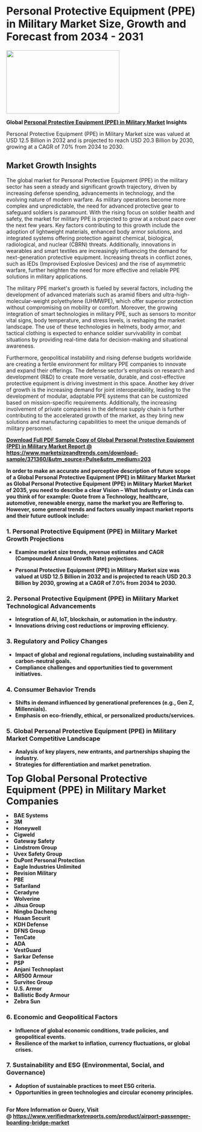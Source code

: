 <H1>Personal Protective Equipment (PPE) in Military Market Size, Growth and Forecast from 2034 - 2031</H1><img class="aligncenter size-medium wp-image-584254" src="https://thirdeyenews.in/wp-content/uploads/2034/09/Global-Market-Research-300x168.jpeg" alt="" width="300" height="168" /><p><strong>Global&nbsp;<a href="https://www.marketsizeandtrends.com/download-sample/371360/&amp;utm_source=Pulse&amp;utm_medium=203">Personal Protective Equipment (PPE) in Military Market</a> Insights</strong></p><p>Personal Protective Equipment (PPE) in Military Market size was valued at USD 12.5 Billion in 2032 and is projected to reach USD 20.3 Billion by 2030, growing at a CAGR of 7.0% from 2034 to 2030.</p><p><h2>Market Growth Insights</h2> <p>The global market for Personal Protective Equipment (PPE) in the military sector has seen a steady and significant growth trajectory, driven by increasing defense spending, advancements in technology, and the evolving nature of modern warfare. As military operations become more complex and unpredictable, the need for advanced protective gear to safeguard soldiers is paramount. With the rising focus on soldier health and safety, the market for military PPE is projected to grow at a robust pace over the next few years. Key factors contributing to this growth include the adoption of lightweight materials, enhanced body armor solutions, and integrated systems offering protection against chemical, biological, radiological, and nuclear (CBRN) threats. Additionally, innovations in wearables and smart textiles are increasingly influencing the demand for next-generation protective equipment. Increasing threats in conflict zones, such as IEDs (Improvised Explosive Devices) and the rise of asymmetric warfare, further heighten the need for more effective and reliable PPE solutions in military applications.</p> <p><strong><a href="#"></a></strong></p> <p>The military PPE market's growth is fueled by several factors, including the development of advanced materials such as aramid fibers and ultra-high-molecular-weight polyethylene (UHMWPE), which offer superior protection without compromising on mobility or comfort. Moreover, the growing integration of smart technologies in military PPE, such as sensors to monitor vital signs, body temperature, and stress levels, is reshaping the market landscape. The use of these technologies in helmets, body armor, and tactical clothing is expected to enhance soldier survivability in combat situations by providing real-time data for decision-making and situational awareness.</p> <p>Furthermore, geopolitical instability and rising defense budgets worldwide are creating a fertile environment for military PPE companies to innovate and expand their offerings. The defense sector’s emphasis on research and development (R&D) to create more versatile, durable, and cost-effective protective equipment is driving investment in this space. Another key driver of growth is the increasing demand for joint interoperability, leading to the development of modular, adaptable PPE systems that can be customized based on mission-specific requirements. Additionally, the increasing involvement of private companies in the defense supply chain is further contributing to the accelerated growth of the market, as they bring new solutions and manufacturing capabilities to meet the unique demands of military personnel. <p><strong><a href="#"></p><p><span class=""><strong>Download Full PDF Sample Copy of Global Personal Protective Equipment (PPE) in Military Market Report</strong> @ <a href="https://www.marketsizeandtrends.com/download-sample/371360/&amp;utm_source=Pulse&amp;utm_medium=203" target="_blank">https://www.marketsizeandtrends.com/download-sample/371360/&amp;utm_source=Pulse&amp;utm_medium=203</a></span></p><p>In order to make an accurate and perceptive description of future scope of a Global&nbsp;Personal Protective Equipment (PPE) in Military Market Market as Global&nbsp;Personal Protective Equipment (PPE) in Military Market Market of 2035, you need to describe a clear Vision &ndash; What Industry or Linda can you think of for example: Quote from a Technology, healthcare, automotive, renewable energy, name the market you are Reffering to. However, some general trends and factors usually impact market reports and their future outlook include:</p><h3>1.&nbsp;<strong>Personal Protective Equipment (PPE) in Military Market Growth Projections</strong></h3><ul><li>Examine market size trends, revenue estimates and CAGR (Compounded Annual Growth Rate) projections.</li><li><p>Personal Protective Equipment (PPE) in Military Market size was valued at USD 12.5 Billion in 2032 and is projected to reach USD 20.3 Billion by 2030, growing at a CAGR of 7.0% from 2034 to 2030.</p></li></ul><h3>2.&nbsp;<strong>Personal Protective Equipment (PPE) in Military Market Technological Advancements</strong></h3><ul><li>Integration of AI, IoT, blockchain, or automation in the industry.</li><li>Innovations driving cost reductions or improving efficiency.</li></ul><h3>3.&nbsp;<strong>Regulatory and Policy Changes</strong></h3><ul><li>Impact of global and regional regulations, including sustainability and carbon-neutral goals.</li><li>Compliance challenges and opportunities tied to government initiatives.</li></ul><h3>4.&nbsp;<strong>Consumer Behavior Trends</strong></h3><ul><li>Shifts in demand influenced by generational preferences (e.g., Gen Z, Millennials).</li><li>Emphasis on eco-friendly, ethical, or personalized products/services.</li></ul><h3>5.&nbsp;<strong>Global Personal Protective Equipment (PPE) in Military Market Competitive Landscape</strong></h3><ul><li>Analysis of key players, new entrants, and partnerships shaping the industry.</li><li>Strategies for differentiation and market penetration.</li></ul><p data-pm-slice="1 1 []"><span style="color: inherit; font-family: inherit; font-size: 25px;">Top Global Personal Protective Equipment (PPE) in Military Market Companies</span></p><div class="" data-test-id=""><p><li>BAE Systems</li><li> 3M</li><li> Honeywell</li><li> Cigweld</li><li> Gateway Safety</li><li> Lindstrom Group</li><li> Uvex Safety Group</li><li> DuPont Personal Protection</li><li> Eagle Industries Unlimited</li><li> Revision Military</li><li> PBE</li><li> Safariland</li><li> Ceradyne</li><li> Wolverine</li><li> Jihua Group</li><li> Ningbo Dacheng</li><li> Huaan Securit</li><li> KDH Defense</li><li> DFNS Group</li><li> TenCate</li><li> ADA</li><li> VestGuard</li><li> Sarkar Defense</li><li> PSP</li><li> Anjani Technoplast</li><li> AR500 Armour</li><li> Survitec Group</li><li> U.S. Armor</li><li> Ballistic Body Armour</li><li> Zebra Sun</li></p></div><h3>6.&nbsp;<strong>Economic and Geopolitical Factors</strong></h3><ul><li>Influence of global economic conditions, trade policies, and geopolitical events.</li><li>Resilience of the market to inflation, currency fluctuations, or global crises.</li></ul><h3>7.&nbsp;<strong>Sustainability and ESG (Environmental, Social, and Governance)</strong></h3><ul><li>Adoption of sustainable practices to meet ESG criteria.</li><li>Opportunities in green technologies and circular economy principles.</li></ul><h2><strong style="font-size: 14px;">For More Information or Query, Visit @&nbsp;</strong><a style="background-color: #ffffff; font-size: 14px;" href="https://www.marketsizeandtrends.com/report/personal-protective-equipment-ppe-in-military-market/" target="_blank">https://www.verifiedmarketreports.com/product/airport-passenger-boarding-bridge-market</a></h2>
